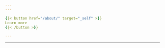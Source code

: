 ```yaml
---
---

{{< button href="/about/" target="_self" >}}
Learn more
{{< /button >}}

---
```


<script async data-uid="46fa8c47ab" src="https://mert-kavi.ck.page/46fa8c47ab/index.js"></script>

---